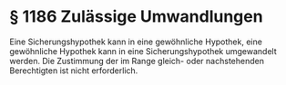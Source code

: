 # § 1186 Zulässige Umwandlungen
Eine Sicherungshypothek kann in eine gewöhnliche Hypothek, eine gewöhnliche Hypothek kann in eine Sicherungshypothek umgewandelt werden. Die Zustimmung der im Range gleich- oder nachstehenden Berechtigten ist nicht erforderlich.